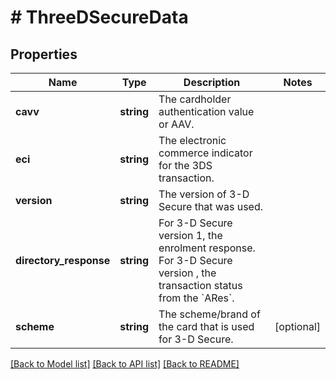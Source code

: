# # ThreeDSecureData

## Properties

Name | Type | Description | Notes
------------ | ------------- | ------------- | -------------
**cavv** | **string** | The cardholder authentication value or AAV. |
**eci** | **string** | The electronic commerce indicator for the 3DS transaction. |
**version** | **string** | The version of 3-D Secure that was used. |
**directory_response** | **string** | For 3-D Secure version 1, the enrolment response. For 3-D Secure version , the transaction status from the &#x60;ARes&#x60;. |
**scheme** | **string** | The scheme/brand of the card that is used for 3-D Secure. | [optional]

[[Back to Model list]](../../README.md#models) [[Back to API list]](../../README.md#endpoints) [[Back to README]](../../README.md)
